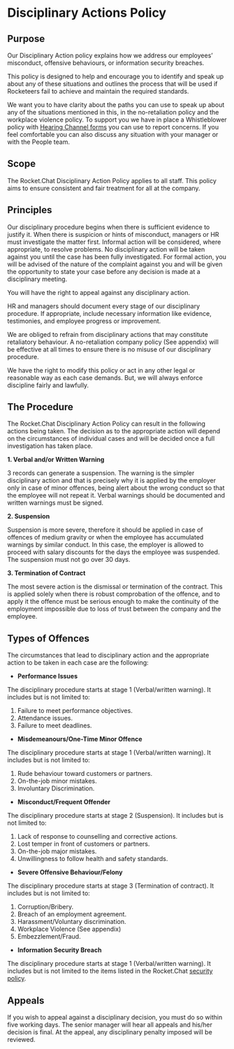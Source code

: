 # Disciplinary Actions Policy

## Purpose

Our Disciplinary Action policy explains how we address our employees’ misconduct, offensive behaviours, or information security breaches.

This policy is designed to help and encourage you to identify and speak up about any of these situations and outlines the process that will be used if Rocketeers fail to achieve and maintain the required standards.

We want you to have clarity about the paths you can use to speak up about any of the situations mentioned in this, in the no-retaliation policy and the workplace violence policy. To support you we have in place a Whistleblower policy with [Hearing Channel forms](https://handbook.rocket.chat/departments-and-operations/people/whistleblower-policy#guidelines) you can use to report concerns. If you feel comfortable you can also discuss any situation with your manager or with the People team.

## Scope

The Rocket.Chat Disciplinary Action Policy applies to all staff. This policy aims to ensure consistent and fair treatment for all at the company.

## Principles

Our disciplinary procedure begins when there is sufficient evidence to justify it. When there is suspicion or hints of misconduct, managers or HR must investigate the matter first. Informal action will be considered, where appropriate, to resolve problems. No disciplinary action will be taken against you until the case has been fully investigated. For formal action, you will be advised of the nature of the complaint against you and will be given the opportunity to state your case before any decision is made at a disciplinary meeting.

You will have the right to appeal against any disciplinary action.

HR and managers should document every stage of our disciplinary procedure. If appropriate, include necessary information like evidence, testimonies, and employee progress or improvement.

We are obliged to refrain from disciplinary actions that may constitute retaliatory behaviour. A no-retaliation company policy (See appendix) will be effective at all times to ensure there is no misuse of our disciplinary procedure.

We have the right to modify this policy or act in any other legal or reasonable way as each case demands. But, we will always enforce discipline fairly and lawfully.

## The Procedure

The Rocket.Chat Disciplinary Action Policy can result in the following actions being taken. The decision as to the appropriate action will depend on the circumstances of individual cases and will be decided once a full investigation has taken place.

**1. Verbal and/or Written Warning**

3 records can generate a suspension. The warning is the simpler disciplinary action and that is precisely why it is applied by the employer only in case of minor offences, being alert about the wrong conduct so that the employee will not repeat it. Verbal warnings should be documented and written warnings must be signed.

**2. Suspension**

Suspension is more severe, therefore it should be applied in case of offences of medium gravity or when the employee has accumulated warnings by similar conduct. In this case, the employer is allowed to proceed with salary discounts for the days the employee was suspended. The suspension must not go over 30 days.

**3. Termination of Contract**

The most severe action is the dismissal or termination of the contract. This is applied solely when there is robust comprobation of the offence, and to apply it the offence must be serious enough to make the continuity of the employment impossible due to loss of trust between the company and the employee.

## Types of Offences

The circumstances that lead to disciplinary action and the appropriate action to be taken in each case are the following:

* **Performance Issues**

The disciplinary procedure starts at stage 1 (Verbal/written warning). It includes but is not limited to:

1. Failure to meet performance objectives.
2. Attendance issues.
3. Failure to meet deadlines.

* **Misdemeanours/One-Time Minor Offence**

The disciplinary procedure starts at stage 1 (Verbal/written warning). It includes but is not limited to:

1. Rude behaviour toward customers or partners.
2. On-the-job minor mistakes.
3. Involuntary Discrimination.

* **Misconduct/Frequent Offender**

The disciplinary procedure starts at stage 2 (Suspension). It includes but is not limited to:

1. Lack of response to counselling and corrective actions.
2. Lost temper in front of customers or partners.
3. On-the-job major mistakes.
4. Unwillingness to follow health and safety standards.

* **Severe Offensive Behaviour/Felony**

The disciplinary procedure starts at stage 3 (Termination of contract). It includes but is not limited to:

1. Corruption/Bribery.
2. Breach of an employment agreement.
3. Harassment/Voluntary discrimination.
4. Workplace Violence (See appendix)
5. Embezzlement/Fraud.

* **Information Security Breach**

The disciplinary procedure starts at stage 1 (Verbal/written warning). It includes but is not limited to the items listed in the Rocket.Chat [security policy](https://handbook.rocket.chat/departments-operations/security/security-policy).

## Appeals

If you wish to appeal against a disciplinary decision, you must do so within five working days. The senior manager will hear all appeals and his/her decision is final. At the appeal, any disciplinary penalty imposed will be reviewed.
